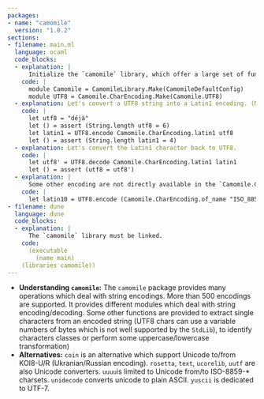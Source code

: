 ```yaml
---
packages:
- name: "camomile"
  version: "1.0.2"
sections:
- filename: main.ml
  language: ocaml
  code_blocks:
  - explanation: |
      Initialize the `camomile` library, which offer a large set of functions to deal with strings presented in various encoding. We will need to instanciate a module that deals with UTF8 strings. (In most cases, the source code is in UTF8 and when OCaml see a constant string, it just copy the byte sequence whatever its encoding.). The `Camomile` module declaration is required with the version 1 of `camomile` and mustn't be declared with the version 2:
    code: |
      module Camomile = CamomileLibrary.Make(CamomileDefaultConfig)
      module UTF8 = Camomile.CharEncoding.Make(Camomile.UTF8)
  - explanation: Let's convert a UTF8 string into a Latin1 encoding. (Note, most terminals deal equaly with UTF8 and Latin1 characters, then both strings look equal on the screen).
    code: |
      let utf8 = "déjà"
      let () = assert (String.length utf8 = 6)
      let latin1 = UTF8.encode Camomile.CharEncoding.latin1 utf8
      let () = assert (String.length latin1 = 4)
  - explanation: Let's convert the Latin1 character back to UTF8.
    code: |
      let utf8' = UTF8.decode Camomile.CharEncoding.latin1 latin1
      let () = assert (utf8 = utf8')
  - explanation: |
      Some other encoding are not directly available in the `Camomile.CharEncoding` module, but the `of_name` function can get them. (Note: The Euro glyph (€) is not supported by Latin1. Note, "ISO_8859-16" can also be named "LATIN10")
    code: |
      let latin10 = UTF8.encode (Camomile.CharEncoding.of_name "ISO_8859-16") "100 €";;
- filename: dune
  language: dune
  code_blocks:
  - explanation: |
      The `camomile` library must be linked.
    code:
      (executable
        (name main)
	(libraries camomile))
---
```


- **Understanding `camomile`:** The `camomile` package provides many operations which deal with string encodings. More than 500 encodings are supported. It provides different modules which deal with string encoding/decoding. Some other functions are provided to extract single characters from an encoded string (UTF8 chars can use a variable numbers of bytes which is not well supported by the `StdLib`), to identify characters classes or perform some uppercase/lowercase transformation)
- **Alternatives:** `coin` is an alternative which support Unicode to/from KOI8-U/R (Ukranian/Russian encoding). `rosetta`, `text`, `ucorelib`, `uutf` are also Unicode converters. `uuuu`is limited to Unicode from/to ISO-8859-* charsets. `unidecode` converts unicode to plain ASCII. `yuscii` is dedicated to UTF-7.
